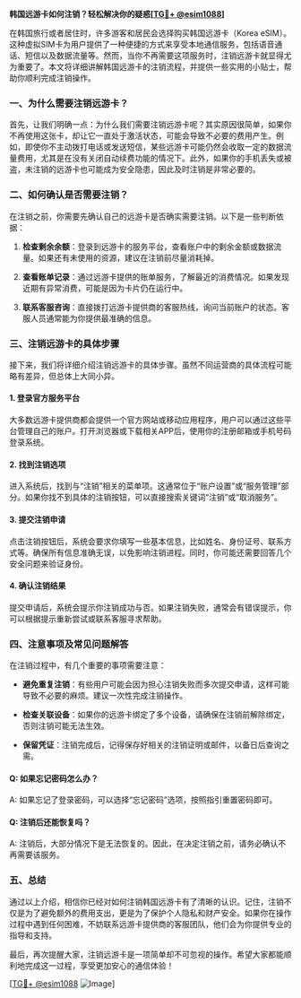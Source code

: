 **韩国远游卡如何注销？轻松解决你的疑惑[[TG💪+ @esim1088](https://t.me/s/esim1088)]**

在韩国旅行或者居住时，许多游客和居民会选择购买韩国远游卡（Korea eSIM）。这种虚拟SIM卡为用户提供了一种便捷的方式来享受本地通信服务，包括语音通话、短信以及数据流量等。然而，当你不再需要这项服务时，注销远游卡就显得尤为重要了。本文将详细讲解韩国远游卡的注销流程，并提供一些实用的小贴士，帮助你顺利完成注销操作。

### **一、为什么需要注销远游卡？**

首先，让我们明确一点：为什么我们需要注销远游卡呢？其实原因很简单，如果你不再使用这张卡，却让它一直处于激活状态，可能会导致不必要的费用产生。例如，即使你不主动拨打电话或发送短信，某些远游卡可能仍然会收取一定的数据流量费用，尤其是在没有关闭自动续费功能的情况下。此外，如果你的手机丢失或被盗，未注销的远游卡也可能成为安全隐患，因此及时注销是非常必要的。

### **二、如何确认是否需要注销？**

在注销之前，你需要先确认自己的远游卡是否确实需要注销。以下是一些判断依据：

1. **检查剩余余额**：登录到远游卡的服务平台，查看账户中的剩余金额或数据流量。如果还有未使用的资源，建议在注销前尽量消耗掉。
   
2. **查看账单记录**：通过远游卡提供的账单服务，了解最近的消费情况。如果发现近期有异常消费，可能是因为卡片仍在运行中。

3. **联系客服咨询**：直接拨打远游卡提供商的客服热线，询问当前账户的状态。客服人员通常能为你提供最准确的信息。

### **三、注销远游卡的具体步骤**

接下来，我们将详细介绍注销远游卡的具体步骤。虽然不同运营商的具体流程可能略有差异，但总体上大同小异。

#### **1. 登录官方服务平台**

大多数远游卡提供商都会提供一个官方网站或移动应用程序，用户可以通过这些平台管理自己的账户。打开浏览器或下载相关APP后，使用你的注册邮箱或手机号码登录系统。

#### **2. 找到注销选项**

进入系统后，找到与“注销”相关的菜单项。这通常位于“账户设置”或“服务管理”部分。如果你找不到具体的注销按钮，可以直接搜索关键词“注销”或“取消服务”。

#### **3. 提交注销申请**

点击注销按钮后，系统会要求你填写一些基本信息，比如姓名、身份证号、联系方式等。确保所有信息准确无误，以免影响注销进程。同时，你可能还需要回答几个安全问题来验证身份。

#### **4. 确认注销结果**

提交申请后，系统会提示你注销成功与否。如果注销失败，通常会有错误提示，你可以根据提示重新尝试或联系客服寻求帮助。

### **四、注意事项及常见问题解答**

在注销过程中，有几个重要的事项需要注意：

- **避免重复注销**：有些用户可能会因为担心注销失败而多次提交申请，这样可能导致不必要的麻烦。建议一次性完成注销操作。
  
- **检查关联设备**：如果你的远游卡绑定了多个设备，请确保在注销前解除绑定，否则注销可能无法生效。

- **保留凭证**：注销完成后，记得保存好相关的注销证明或邮件，以备日后查询之需。

#### **Q: 如果忘记密码怎么办？**
A: 如果忘记了登录密码，可以选择“忘记密码”选项，按照指引重置密码即可。

#### **Q: 注销后还能恢复吗？**
A: 注销后，大部分情况下是无法恢复的。因此，在决定注销之前，请务必确认不再需要该服务。

### **五、总结**

通过以上介绍，相信你已经对如何注销韩国远游卡有了清晰的认识。记住，注销不仅是为了避免额外的费用支出，更是为了保护个人隐私和财产安全。如果你在操作过程中遇到任何困难，不妨联系远游卡提供商的客服团队，他们会为你提供专业的指导和支持。

最后，再次提醒大家，注销远游卡是一项简单却不可忽视的操作。希望大家都能顺利地完成这一过程，享受更加安心的通信体验！

[[TG💪+ @esim1088](https://t.me/s/esim1088) ![Image](https://i.postimg.cc/4NQfJmqS/Snipaste-2025-05-13-00-14-12.png)]